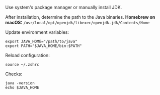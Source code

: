 Use system's package manager or manually install JDK.

After installation, determine the path to the Java binaries.
**Homebrew on macOS:** `/usr/local/opt/openjdk/libexec/openjdk.jdk/Contents/Home`

Update environment variables:
```
export JAVA_HOME="/path/to/java"
export PATH="$JAVA_HOME/bin:$PATH"
```

Reload configuration:
```
source ~/.zshrc
```

Checks:
```
java -version
echo $JAVA_HOME
```
